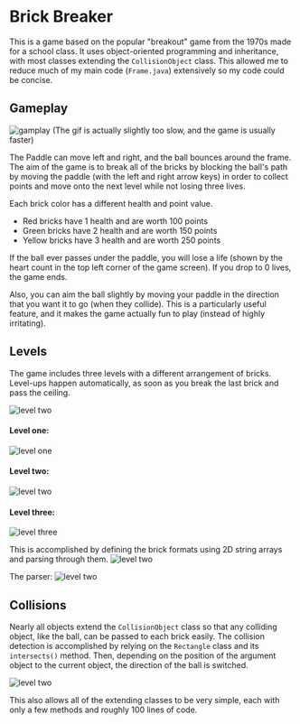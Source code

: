 # Brick Breaker

This is a game based on the popular "breakout" game from the 1970s made for a school class. It 
uses object-oriented programming and inheritance, with most classes extending the `CollisionObject` class. This allowed me to reduce much of my main code (`Frame.java`) extensively so my code could be concise.

## Gameplay

![gamplay](images/gamePlay.gif)
(The gif is actually slightly too slow, and the game is usually faster)

The Paddle can move left and right, and the ball bounces around the frame. The aim of the game is to break all of
the bricks by blocking the ball's path by moving the paddle (with the left and right arrow keys) in order to collect points and move onto the next level while not losing three lives. 

Each brick color has a different health and point value.
- Red bricks have 1 health and are worth 100 points
- Green bricks have 2 health and are worth 150 points
- Yellow bricks have 3 health and are worth 250 points

If the ball ever passes under the paddle, you will lose a life (shown by the heart count in the top left corner of 
the game screen). If you drop to 0 lives, the game ends. 

Also, you can aim the ball slightly by moving your paddle in the direction that you want it to go (when they collide). This is
a particularly useful feature, and it makes the game actually fun to play (instead of highly irritating).

## Levels

The game includes three levels with a different arrangement of bricks. Level-ups happen automatically, as soon as you break the last brick and pass the ceiling.

![level two](images/levelUp.gif)

#### Level one:
![level one](images/level1.png)

#### Level two:
![level two](images/level2.png)

#### Level three:
![level three](images/level3.png)

This is accomplished by defining the brick formats using 2D string arrays and parsing through them.
![level two](images/gameFormats.png)

The parser:
![level two](images/formatParser.png)

## Collisions
Nearly all objects extend the `CollisionObject` class so that any colliding object, like the ball, can be passed to each brick easily. The collision detection is accomplished by relying on the `Rectangle` class and its `intersects()` method. Then, depending on the position of the argument object to the current object, the direction of the ball is switched.

![level two](images/collisionDetector.png)

This also allows all of the extending classes to be very simple, each with only a few methods and roughly 100 lines of code. 


